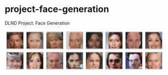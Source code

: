 # project-face-generation
DLND Project: Face Generation


![example_output](./generated_faces.png "example output")
